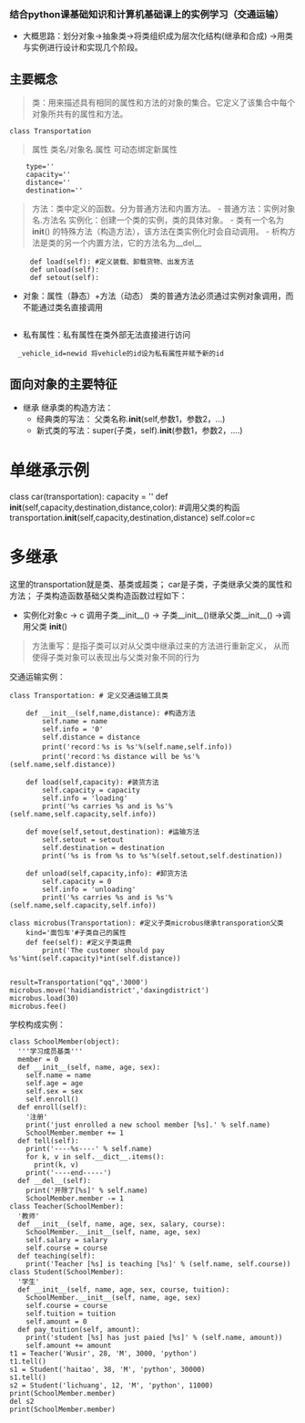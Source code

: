 ### 结合python课基础知识和计算机基础课上的实例学习（交通运输）
- 大概思路：划分对象→抽象类→将类组织成为层次化结构(继承和合成) →用类与实例进行设计和实现几个阶段。
## 主要概念
   > 类：用来描述具有相同的属性和方法的对象的集合。它定义了该集合中每个对象所共有的属性和方法。
```  
class Transportation

```
   > 属性 类名/对象名.属性 可动态绑定新属性
``` 
    type=''
    capacity=''
    distance=''
    destination=''
```
     
   > 方法：类中定义的函数。分为普通方法和内置方法。
     - 普通方法：实例对象名.方法名 
       实例化：创建一个类的实例，类的具体对象。
     -  类有一个名为 __init__() 的特殊方法（构造方法），该方法在类实例化时会自动调用。
     -  析构方法是类的另一个内置方法，它的方法名为__del__
```
     def load(self): #定义装载、卸载货物、出发方法
     def unload(self):
     def setout(self):     
```
   - 对象：属性（静态）+方法（动态）  类的普通方法必须通过实例对象调用，而不能通过类名直接调用
 ``` taxi.capacity
 ``` 
   - 私有属性：私有属性在类外部无法直接进行访问
  ```
    _vehicle_id=newid 将vehicle的id设为私有属性并赋予新的id
  ```
 ## 面向对象的主要特征
 - 继承 
   继承类的构造方法：
   - 经典类的写法： 父类名称.__init__(self,参数1，参数2，...)
   - 新式类的写法：super(子类，self).__init__(参数1，参数2，....)
 # 单继承示例 
class car(transportation):
    capacity = ''
    def __init__(self,capacity,destination,distance,color):
        #调用父类的构函
        transportation.__init__(self,capacity,destination,distance)
        self.color=c
# 多继承
这里的transportation就是类、基类或超类；
car是子类，子类继承父类的属性和方法；
子类构造函数基础父类构造函数过程如下：
- 实例化对象c -> c 调用子类__init__()  -> 子类__init__()继承父类__init__() ->调用父类 __init__()
> 方法重写：是指子类可以对从父类中继承过来的方法进行重新定义， 从而使得子类对象可以表现出与父类对象不同的行为


交通运输实例：
```
class Transportation: # 定义交通运输工具类

    def __init__(self,name,distance): #构造方法
        self.name = name
        self.info = '0'
        self.distance = distance
        print('record：%s is %s'%(self.name,self.info))
        print('record：%s distance will be %s'%(self.name,self.distance))      
              
    def load(self,capacity): #装货方法
        self.capacity = capacity
        self.info = 'loading'
        print('%s carries %s and is %s'%(self.name,self.capacity,self.info))

    def move(self,setout,destination): #运输方法
        self.setout = setout
        self.destination = destination
        print('%s is from %s to %s'%(self.setout,self.destination))

    def unload(self,capacity,info): #卸货方法
        self.capacity = 0
        self.info = 'unloading'
        print('%s carries %s and is %s'%(self.name,self.capacity,self.info))

class microbus(Transportation): #定义子类microbus继承transporation父类
    kind='面包车'#子类自己的属性
    def fee(self): #定义子类运费
        print('The customer should pay %s'%int(self.capacity)*int(self.distance))

              
result=Transportation("qq",'3000')       
microbus.move('haidiandistrict','daxingdistrict')
microbus.load(30)
microbus.fee()   
```
  
学校构成实例：
```
class SchoolMember(object):
  '''学习成员基类'''
  member = 0
  def __init__(self, name, age, sex):
    self.name = name
    self.age = age
    self.sex = sex
    self.enroll()
  def enroll(self):
    '注册'
    print('just enrolled a new school member [%s].' % self.name)
    SchoolMember.member += 1
  def tell(self):
    print('----%s----' % self.name)
    for k, v in self.__dict__.items():
      print(k, v)
    print('----end-----')
  def __del__(self):
    print('开除了[%s]' % self.name)
    SchoolMember.member -= 1
class Teacher(SchoolMember):
  '教师'
  def __init__(self, name, age, sex, salary, course):
    SchoolMember.__init__(self, name, age, sex)
    self.salary = salary
    self.course = course
  def teaching(self):
    print('Teacher [%s] is teaching [%s]' % (self.name, self.course))
class Student(SchoolMember):
  '学生'
  def __init__(self, name, age, sex, course, tuition):
    SchoolMember.__init__(self, name, age, sex)
    self.course = course
    self.tuition = tuition
    self.amount = 0
  def pay_tuition(self, amount):
    print('student [%s] has just paied [%s]' % (self.name, amount))
    self.amount += amount
t1 = Teacher('Wusir', 28, 'M', 3000, 'python')
t1.tell()
s1 = Student('haitao', 38, 'M', 'python', 30000)
s1.tell()
s2 = Student('lichuang', 12, 'M', 'python', 11000)
print(SchoolMember.member)
del s2
print(SchoolMember.member)
```


